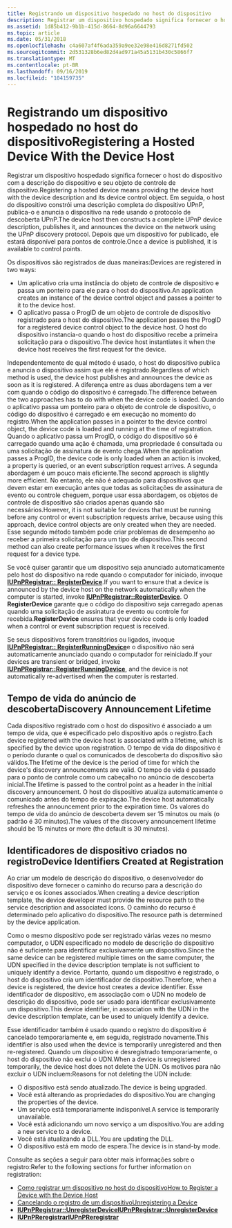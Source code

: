 ```yaml
---
title: Registrando um dispositivo hospedado no host do dispositivo
description: Registrar um dispositivo hospedado significa fornecer o host do dispositivo com a descrição do dispositivo e seu objeto de controle de dispositivo.
ms.assetid: 1d85b412-9b1b-415d-8664-8d96a6644793
ms.topic: article
ms.date: 05/31/2018
ms.openlocfilehash: c4a607af4f6ada359a9ee32e98e416d8271fd502
ms.sourcegitcommit: 2d531328b6ed82d4ad971a45a5131b430c5866f7
ms.translationtype: MT
ms.contentlocale: pt-BR
ms.lasthandoff: 09/16/2019
ms.locfileid: "104159735"
---
```

# <a name="registering-a-hosted-device-with-the-device-host"></a><span data-ttu-id="8de1d-103">Registrando um dispositivo hospedado no host do dispositivo</span><span class="sxs-lookup"><span data-stu-id="8de1d-103">Registering a Hosted Device With the Device Host</span></span>

<span data-ttu-id="8de1d-104">Registrar um dispositivo hospedado significa fornecer o host do dispositivo com a descrição do dispositivo e seu objeto de controle de dispositivo.</span><span class="sxs-lookup"><span data-stu-id="8de1d-104">Registering a hosted device means providing the device host with the device description and its device control object.</span></span> <span data-ttu-id="8de1d-105">Em seguida, o host do dispositivo constrói uma descrição completa do dispositivo UPnP, publica-o e anuncia o dispositivo na rede usando o protocolo de descoberta UPnP.</span><span class="sxs-lookup"><span data-stu-id="8de1d-105">The device host then constructs a complete UPnP device description, publishes it, and announces the device on the network using the UPnP discovery protocol.</span></span> <span data-ttu-id="8de1d-106">Depois que um dispositivo for publicado, ele estará disponível para pontos de controle.</span><span class="sxs-lookup"><span data-stu-id="8de1d-106">Once a device is published, it is available to control points.</span></span>

<span data-ttu-id="8de1d-107">Os dispositivos são registrados de duas maneiras:</span><span class="sxs-lookup"><span data-stu-id="8de1d-107">Devices are registered in two ways:</span></span>

-   <span data-ttu-id="8de1d-108">Um aplicativo cria uma instância do objeto de controle de dispositivo e passa um ponteiro para ele para o host do dispositivo.</span><span class="sxs-lookup"><span data-stu-id="8de1d-108">An application creates an instance of the device control object and passes a pointer to it to the device host.</span></span>
-   <span data-ttu-id="8de1d-109">O aplicativo passa o ProgID de um objeto de controle de dispositivo registrado para o host do dispositivo.</span><span class="sxs-lookup"><span data-stu-id="8de1d-109">The application passes the ProgID for a registered device control object to the device host.</span></span> <span data-ttu-id="8de1d-110">O host do dispositivo instancia-o quando o host do dispositivo recebe a primeira solicitação para o dispositivo.</span><span class="sxs-lookup"><span data-stu-id="8de1d-110">The device host instantiates it when the device host receives the first request for the device.</span></span>

<span data-ttu-id="8de1d-111">Independentemente de qual método é usado, o host do dispositivo publica e anuncia o dispositivo assim que ele é registrado.</span><span class="sxs-lookup"><span data-stu-id="8de1d-111">Regardless of which method is used, the device host publishes and announces the device as soon as it is registered.</span></span> <span data-ttu-id="8de1d-112">A diferença entre as duas abordagens tem a ver com quando o código do dispositivo é carregado.</span><span class="sxs-lookup"><span data-stu-id="8de1d-112">The difference between the two approaches has to do with when the device code is loaded.</span></span> <span data-ttu-id="8de1d-113">Quando o aplicativo passa um ponteiro para o objeto de controle de dispositivo, o código do dispositivo é carregado e em execução no momento do registro.</span><span class="sxs-lookup"><span data-stu-id="8de1d-113">When the application passes in a pointer to the device control object, the device code is loaded and running at the time of registration.</span></span> <span data-ttu-id="8de1d-114">Quando o aplicativo passa um ProgID, o código do dispositivo só é carregado quando uma ação é chamada, uma propriedade é consultada ou uma solicitação de assinatura de evento chega.</span><span class="sxs-lookup"><span data-stu-id="8de1d-114">When the application passes a ProgID, the device code is only loaded when an action is invoked, a property is queried, or an event subscription request arrives.</span></span> <span data-ttu-id="8de1d-115">A segunda abordagem é um pouco mais eficiente.</span><span class="sxs-lookup"><span data-stu-id="8de1d-115">The second approach is slightly more efficient.</span></span> <span data-ttu-id="8de1d-116">No entanto, ele não é adequado para dispositivos que devem estar em execução antes que todas as solicitações de assinatura de evento ou controle cheguem, porque usar essa abordagem, os objetos de controle de dispositivo são criados apenas quando são necessários.</span><span class="sxs-lookup"><span data-stu-id="8de1d-116">However, it is not suitable for devices that must be running before any control or event subscription requests arrive, because using this approach, device control objects are only created when they are needed.</span></span> <span data-ttu-id="8de1d-117">Esse segundo método também pode criar problemas de desempenho ao receber a primeira solicitação para um tipo de dispositivo.</span><span class="sxs-lookup"><span data-stu-id="8de1d-117">This second method can also create performance issues when it receives the first request for a device type.</span></span>

<span data-ttu-id="8de1d-118">Se você quiser garantir que um dispositivo seja anunciado automaticamente pelo host do dispositivo na rede quando o computador for iniciado, invoque [**IUPnPRegistrar:: RegisterDevice**](/windows/desktop/api/Upnphost/nf-upnphost-iupnpregistrar-registerdevice).</span><span class="sxs-lookup"><span data-stu-id="8de1d-118">If you want to ensure that a device is announced by the device host on the network automatically when the computer is started, invoke [**IUPnPRegistrar::RegisterDevice**](/windows/desktop/api/Upnphost/nf-upnphost-iupnpregistrar-registerdevice).</span></span> <span data-ttu-id="8de1d-119">O **RegisterDevice** garante que o código do dispositivo seja carregado apenas quando uma solicitação de assinatura de evento ou controle for recebida.</span><span class="sxs-lookup"><span data-stu-id="8de1d-119">**RegisterDevice** ensures that your device code is only loaded when a control or event subscription request is received.</span></span>

<span data-ttu-id="8de1d-120">Se seus dispositivos forem transitórios ou ligados, invoque [**IUPnPRegistrar:: RegisterRunningDevice**](/windows/desktop/api/Upnphost/nf-upnphost-iupnpregistrar-registerrunningdevice)e o dispositivo não será automaticamente anunciado quando o computador for reiniciado.</span><span class="sxs-lookup"><span data-stu-id="8de1d-120">If your devices are transient or bridged, invoke [**IUPnPRegistrar::RegisterRunningDevice**](/windows/desktop/api/Upnphost/nf-upnphost-iupnpregistrar-registerrunningdevice), and the device is not automatically re-advertised when the computer is restarted.</span></span>

## <a name="discovery-announcement-lifetime"></a><span data-ttu-id="8de1d-121">Tempo de vida do anúncio de descoberta</span><span class="sxs-lookup"><span data-stu-id="8de1d-121">Discovery Announcement Lifetime</span></span>

<span data-ttu-id="8de1d-122">Cada dispositivo registrado com o host do dispositivo é associado a um tempo de vida, que é especificado pelo dispositivo após o registro.</span><span class="sxs-lookup"><span data-stu-id="8de1d-122">Each device registered with the device host is associated with a lifetime, which is specified by the device upon registration.</span></span> <span data-ttu-id="8de1d-123">O tempo de vida do dispositivo é o período durante o qual os comunicados de descoberta do dispositivo são válidos.</span><span class="sxs-lookup"><span data-stu-id="8de1d-123">The lifetime of the device is the period of time for which the device's discovery announcements are valid.</span></span> <span data-ttu-id="8de1d-124">O tempo de vida é passado para o ponto de controle como um cabeçalho no anúncio de descoberta inicial.</span><span class="sxs-lookup"><span data-stu-id="8de1d-124">The lifetime is passed to the control point as a header in the initial discovery announcement.</span></span> <span data-ttu-id="8de1d-125">O host do dispositivo atualiza automaticamente o comunicado antes do tempo de expiração.</span><span class="sxs-lookup"><span data-stu-id="8de1d-125">The device host automatically refreshes the announcement prior to the expiration time.</span></span> <span data-ttu-id="8de1d-126">Os valores do tempo de vida do anúncio de descoberta devem ser 15 minutos ou mais (o padrão é 30 minutos).</span><span class="sxs-lookup"><span data-stu-id="8de1d-126">The values of the discovery announcement lifetime should be 15 minutes or more (the default is 30 minutes).</span></span>

## <a name="device-identifiers-created-at-registration"></a><span data-ttu-id="8de1d-127">Identificadores de dispositivo criados no registro</span><span class="sxs-lookup"><span data-stu-id="8de1d-127">Device Identifiers Created at Registration</span></span>

<span data-ttu-id="8de1d-128">Ao criar um modelo de descrição do dispositivo, o desenvolvedor do dispositivo deve fornecer o caminho do recurso para a descrição do serviço e os ícones associados.</span><span class="sxs-lookup"><span data-stu-id="8de1d-128">When creating a device description template, the device developer must provide the resource path to the service description and associated icons.</span></span> <span data-ttu-id="8de1d-129">O caminho do recurso é determinado pelo aplicativo do dispositivo.</span><span class="sxs-lookup"><span data-stu-id="8de1d-129">The resource path is determined by the device application.</span></span>

<span data-ttu-id="8de1d-130">Como o mesmo dispositivo pode ser registrado várias vezes no mesmo computador, o UDN especificado no modelo de descrição do dispositivo não é suficiente para identificar exclusivamente um dispositivo.</span><span class="sxs-lookup"><span data-stu-id="8de1d-130">Since the same device can be registered multiple times on the same computer, the UDN specified in the device description template is not sufficient to uniquely identify a device.</span></span> <span data-ttu-id="8de1d-131">Portanto, quando um dispositivo é registrado, o host do dispositivo cria um identificador de dispositivo.</span><span class="sxs-lookup"><span data-stu-id="8de1d-131">Therefore, when a device is registered, the device host creates a device identifier.</span></span> <span data-ttu-id="8de1d-132">Esse identificador de dispositivo, em associação com o UDN no modelo de descrição do dispositivo, pode ser usado para identificar exclusivamente um dispositivo.</span><span class="sxs-lookup"><span data-stu-id="8de1d-132">This device identifier, in association with the UDN in the device description template, can be used to uniquely identify a device.</span></span>

<span data-ttu-id="8de1d-133">Esse identificador também é usado quando o registro do dispositivo é cancelado temporariamente e, em seguida, registrado novamente.</span><span class="sxs-lookup"><span data-stu-id="8de1d-133">This identifier is also used when the device is temporarily unregistered and then re-registered.</span></span> <span data-ttu-id="8de1d-134">Quando um dispositivo é desregistrado temporariamente, o host do dispositivo não exclui o UDN.</span><span class="sxs-lookup"><span data-stu-id="8de1d-134">When a device is unregistered temporarily, the device host does not delete the UDN.</span></span> <span data-ttu-id="8de1d-135">Os motivos para não excluir o UDN incluem:</span><span class="sxs-lookup"><span data-stu-id="8de1d-135">Reasons for not deleting the UDN include:</span></span>

-   <span data-ttu-id="8de1d-136">O dispositivo está sendo atualizado.</span><span class="sxs-lookup"><span data-stu-id="8de1d-136">The device is being upgraded.</span></span>
-   <span data-ttu-id="8de1d-137">Você está alterando as propriedades do dispositivo.</span><span class="sxs-lookup"><span data-stu-id="8de1d-137">You are changing the properties of the device.</span></span>
-   <span data-ttu-id="8de1d-138">Um serviço está temporariamente indisponível.</span><span class="sxs-lookup"><span data-stu-id="8de1d-138">A service is temporarily unavailable.</span></span>
-   <span data-ttu-id="8de1d-139">Você está adicionando um novo serviço a um dispositivo.</span><span class="sxs-lookup"><span data-stu-id="8de1d-139">You are adding a new service to a device.</span></span>
-   <span data-ttu-id="8de1d-140">Você está atualizando a DLL.</span><span class="sxs-lookup"><span data-stu-id="8de1d-140">You are updating the DLL.</span></span>
-   <span data-ttu-id="8de1d-141">O dispositivo está em modo de espera.</span><span class="sxs-lookup"><span data-stu-id="8de1d-141">The device is in stand-by mode.</span></span>

<span data-ttu-id="8de1d-142">Consulte as seções a seguir para obter mais informações sobre o registro:</span><span class="sxs-lookup"><span data-stu-id="8de1d-142">Refer to the following sections for further information on registration:</span></span>

-   [<span data-ttu-id="8de1d-143">Como registrar um dispositivo no host do dispositivo</span><span class="sxs-lookup"><span data-stu-id="8de1d-143">How to Register a Device with the Device Host</span></span>](how-to-register-a-device-with-the-device-host.md)
-   [<span data-ttu-id="8de1d-144">Cancelando o registro de um dispositivo</span><span class="sxs-lookup"><span data-stu-id="8de1d-144">Unregistering a Device</span></span>](unregistering-a-device.md)
-   [<span data-ttu-id="8de1d-145">**IUPnPRegistrar::UnregisterDevice**</span><span class="sxs-lookup"><span data-stu-id="8de1d-145">**IUPnPRegistrar::UnregisterDevice**</span></span>](/windows/desktop/api/Upnphost/nf-upnphost-iupnpregistrar-unregisterdevice)
-   [<span data-ttu-id="8de1d-146">**IUPnPReregistrar**</span><span class="sxs-lookup"><span data-stu-id="8de1d-146">**IUPnPReregistrar**</span></span>](/windows/desktop/api/Upnphost/nn-upnphost-iupnpreregistrar)

 

 





